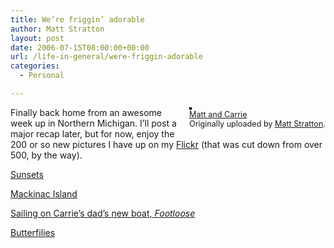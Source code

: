 ```yaml
---
title: We’re friggin’ adorable
author: Matt Stratton
layout: post
date: 2006-07-15T08:00:00+00:00
url: /life-in-general/were-friggin-adorable
categories:
  - Personal

---
```

<div style="float:right;margin-left:10px;margin-bottom:10px;">
  <a href="https://www.flickr.com/photos/mugsy/189697450/" title="photo sharing"><img src="https://static.flickr.com/53/189697450_b4eb83a734_m.jpg" alt="" style="border:solid 2px #000000;" /></a> <br /> <span style="font-size:.9em;margin-top:0;"> <a href="https://www.flickr.com/photos/mugsy/189697450/">Matt and Carrie</a> <br /> Originally uploaded by <a href="https://www.flickr.com/people/mugsy/">Matt Stratton</a>. </span>
</div>

Finally back home from an awesome week up in Northern Michigan. I&#8217;ll post a major recap later, but for now, enjoy the 200 or so new pictures I have up on my [Flickr][1] (that was cut down from over 500, by the way).

[Sunsets][2]

[Mackinac Island][3]

[Sailing on Carrie&#8217;s dad&#8217;s new boat, _Footloose_][4]

[Butterfilies][5]

 [1]: https://flickr.com/photos/mugsy/
 [2]: https://flickr.com/photos/mugsy/tags/sunset/
 [3]: https://flickr.com/photos/mugsy/sets/72157594199755247/
 [4]: https://flickr.com/photos/mugsy/tags/footloose/
 [5]: https://flickr.com/photos/mugsy/tags/butterflies/